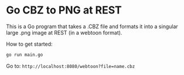 # Go CBZ to PNG at REST

This is a Go program that takes a .CBZ file and formats it into a singular large .png image at REST (in a webtoon format).

How to get started:

```sh
go run main.go
```

Go to: `http://localhost:8080/webtoon?file=name.cbz`